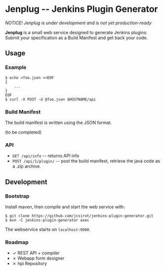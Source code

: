 
Jenplug -- Jenkins Plugin Generator
===================================

*NOTICE! Jenplug is under development and is not yet production-ready*

**Jenplug** is a small web service designed to generate Jenkins plugins:
Submit your specification as a Build Manifest and get back your code.

Usage
-----

### Example

	$ echo >foo.json <<EOF
	{
		...
	}
	EOF
	$ curl -X POST -d @foo.json $HOSTNAME/api

### Build Manifest

The build manifest is written using the JSON format.

(to be completed)

### API

  * `GET /api/info` -- returns API info
  * `POST /api/1/plugin/` -- post the build manifest, retrieve the java code as a .zip archive.

Development
-----------

### Bootstrap

Install maven, then compile and start the web service with:

	$ git clone https://github.com/jcsirot/jenkins-plugin-generator.git
	$ mvn -C jenkins-plugin-generator exec

The webservice starts on `localhost:9000`.

### Roadmap

  * ✓ REST API + compiler
  * ✗ Webapp form designer
  * ✗ hpi Repository
